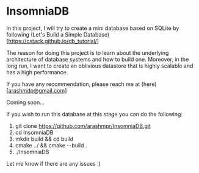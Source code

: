 # InsomniaDB 

In this project, I will try to create a mini database based on SQLite by following (Let's Build a Simple Database)[https://cstack.github.io/db_tutorial/]

The reason for doing this project is to learn about the underlying architecture of database systems and how to build one. Moreover, in the long run, I want to create an oblivious datastore that is highly scalable and has a high performance.

If you have any recommendation, please reach me at (here)[arashmdp@gmail.com]

Coming soon...

If you wish to run this database at this stage you can do the following:
1. git clone https://github.com/arashmpr/InsomniaDB.git
2. cd InsomniaDB
3. mkdir build && cd build
4. cmake ../ && cmake --build .
5. ./InsomniaDB

Let me know if there are any issues :)
